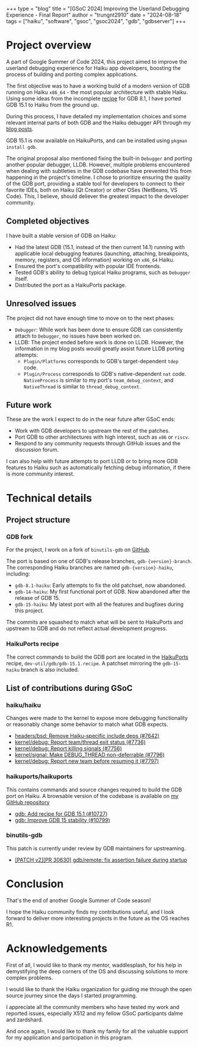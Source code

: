 +++
type = "blog"
title = "[GSoC 2024] Improving the Userland Debugging Experience - Final Report"
author = "trungnt2910"
date = "2024-08-18"
tags = ["haiku", "software", "gsoc", "gsoc2024", "gdb", "gdbserver"]
+++

# Project overview

A part of Google Summer of Code 2024, this project aimed to improve the userland debugging
experience for Haiku app developers, boosting the process of building and porting complex
applications.

The first objective was to have a working build of a modern version of GDB running on Haiku
`x86_64` - the most popular architecture with stable Haiku. Using some ideas from the incomplete
[recipe](https://github.com/haikuports/haikuports/commit/985c28d7c71c911af2bf0b8b5984f32d5751fafc)
for GDB 8.1, I have ported GDB 15.1 to Haiku from the ground up.

During this process, I have detailed my implementation choices and some relevant internal parts of
both GDB and the Haiku debugger API through my
[blog posts](https://www.haiku-os.org/blog/trungnt2910/).

GDB 15.1 is now available on HaikuPorts, and can be installed using `pkgman install gdb`.

The original proposal also mentioned fixing the built-in `Debugger` and porting another popular
debugger, LLDB. However, multiple problems encountered when dealing with subtleties in the GDB
codebase have prevented this from happening in the project's timeline. I chose to prioritize
ensuring the quality of the GDB port, providing a stable tool for developers to connect to their
favorite IDEs, both on Haiku (Qt Creator) or other OSes (NetBeans, VS Code). This, I believe, should
deliever the greatest impact to the developer community.

## Completed objectives

I have built a stable version of GDB on Haiku:

- Had the latest GDB (15.1, instead of the then current 14.1) running with applicable local
debugging features (launching, attaching, breakpoints, memory, registers, and OS information)
working on `x86_64` Haiku.
- Ensured the port's compatibility with popular IDE frontends.
- Tested GDB's ability to debug typical Haiku programs, such as `Debugger` itself.
- Distributed the port as a HaikuPorts package.

## Unresolved issues

The project did not have enough time to move on to the next phases:

- `Debugger`: While work has been done to ensure GDB can consistently attach to `Debugger`, no
issues have been worked on.
- LLDB: The project ended before work is done on LLDB. However, the information in my blog posts
would greatly assist future LLDB porting attempts:
  + `Plugin/Platforms` corresponds to GDB's target-dependent `tdep` code.
  + `Plugin/Process` corresponds to GDB's native-dependent `nat` code. `NativeProcess` is similar
  to my port's `team_debug_context`, and `NativeThread` is similar to `thread_debug_context`.

## Future work

These are the work I expect to do in the near future after GSoC ends:

- Work with GDB developers to upstream the rest of the patches.
- Port GDB to other architectures with high interest, such as `x86` or `riscv`.
- Respond to any community requests through GitHub issues and the discussion forum.

I can also help with future attempts to port LLDB or to bring more GDB features to Haiku such as
automatically fetching debug information, if there is more community interest.

# Technical details

## Project structure

### GDB fork

For the project, I work on a fork of `binutils-gdb` on
[GitHub](https://github.com/trungnt2910/gdb-haiku).

The port is based on one of GDB's release branches, `gdb-{version}-branch`. The corresponding Haiku
branches are named `gdb-{version}-haiku`, including:
- `gdb-8.1-haiku`: Early attempts to fix the old patchset, now abandoned.
- `gdb-14-haiku`: My first functional port of GDB. Now abandoned after the release of GDB 15.
- `gdb-15-haiku`: My latest port with all the features and bugfixes during this project.

The commits are squashed to match what will be sent to HaikuPorts and upstream to GDB and do not
reflect actual development progress.

### HaikuPorts recipe

The correct commands to build the GDB port are located in the
[HaikuPorts](https://github.com/haikuports/haikuports/blob/master/dev-util/gdb/gdb-15.1.recipe)
recipe, `dev-util/gdb/gdb-15.1.recipe`. A patchset mirroring the `gdb-15-haiku` branch is also
included.

## List of contributions during GSoC

### haiku/haiku

Changes were made to the kernel to expose more debugging functionality or reasonably change some
behavior to match what GDB expects.

- [headers/bsd: Remove Haiku-specific include deps (#7642)](https://review.haiku-os.org/c/haiku/+/7642)
- [kernel/debug: Report team/thread exit status (#7736)](https://review.haiku-os.org/c/haiku/+/7736)
- [kernel/debug: Report killing signals (#7756)](https://review.haiku-os.org/c/haiku/+/7756)
- [kernel/signal: Make DEBUG_THREAD non-deferrable (#7796)](https://review.haiku-os.org/c/haiku/+/7796)
- [kernel/debug: Report new team before resuming it (#7797)](https://review.haiku-os.org/c/haiku/+/7797)

### haikuports/haikuports

This contains commands and source changes required to build the GDB port on Haiku.
A browsable version of the codebase is available on
[my GitHub repository](https://github.com/trungnt2910/gdb-haiku/tree/019ad2f8cffccb9ab8608034455165135d2e116c)

- [gdb: Add recipe for GDB 15.1 (#10727)](https://github.com/haikuports/haikuports/pull/10727)
- [gdb: Improve GDB 15 stability (#10799)](https://github.com/haikuports/haikuports/pull/10799)

### binutils-gdb

This patch is currently under review by GDB maintainers for upstreaming.

- [[PATCH v2][PR 30630] gdb/remote: fix assertion failure during startup](https://sourceware.org/pipermail/gdb-patches/2024-July/210771.html)

# Conclusion

That's the end of another Google Summer of Code season!

I hope the Haiku community finds my contributions useful, and I look forward to deliver more
interesting projects in the future as the OS reaches R1.

# Acknowledgements

First of all, I would like to thank my mentor, waddlesplash, for his help in demystifying the deep
corners of the OS and discussing solutions to more complex problems.

I would like to thank the Haiku organization for guiding me through the open source journey since
the days I started programming.

I appreciate all the community members who have tested my work and reported issues, especially X512
and my fellow GSoC participants dalme and zardshard.

And once again, I would like to thank my family for all the valuable support for my application and
participation in this program.
